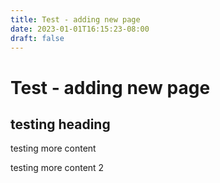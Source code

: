 ```yaml
---
title: Test - adding new page 
date: 2023-01-01T16:15:23-08:00
draft: false
---
```


# Test - adding new page

## testing heading

testing more content

testing more content 2

